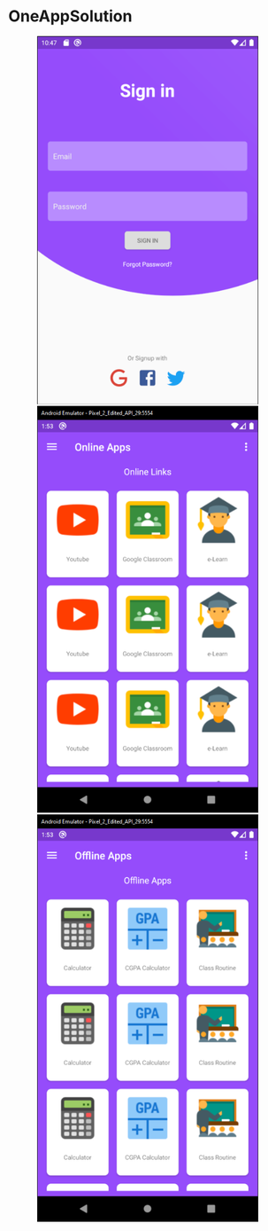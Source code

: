# OneAppSolution
 

<div align="center">
    <img src="/login.png" width="400px"</img>
    <img src="/online_apps.png" width="400px"</img>
    <img src="/offline_apps.png" width="400px"</img>
</div>
